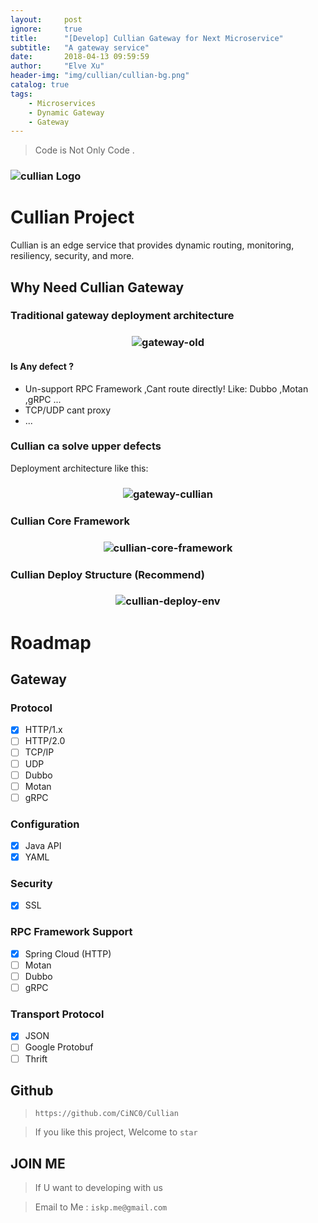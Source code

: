 ```yaml
---
layout:     post
ignore:     true
title:      "[Develop] Cullian Gateway for Next Microservice"
subtitle:   "A gateway service"
date:       2018-04-13 09:59:59
author:     "Elve Xu"
header-img: "img/cullian/cullian-bg.png"
catalog: true
tags:
    - Microservices
    - Dynamic Gateway
    - Gateway
---
```


> Code is Not Only Code .

<h3 align="left">
  <img src="{{ "/img/cullian/cullian-icon.png" | prepend: site.baseurl }}" alt="cullian Logo" />
</h3>

# Cullian Project

Cullian is an edge service that provides dynamic routing, monitoring, resiliency, security, and more.

## Why Need Cullian Gateway

### Traditional gateway deployment architecture

<h3 align="center">
  <img src="{{ "/img/cullian/gateway-old.png" | prepend: site.baseurl }}" alt="gateway-old" />
</h3>

#### Is Any defect ?

- Un-support RPC Framework ,Cant route directly! Like: Dubbo ,Motan ,gRPC ...
- TCP/UDP cant proxy
- ...

### Cullian ca solve upper defects

Deployment architecture like this:

<h3 align="center">
  <img src="{{ "/img/cullian/gateway-cullian.png" | prepend: site.baseurl }}" alt="gateway-cullian" />
</h3>

### Cullian Core Framework

<h3 align="center">
  <img src="{{ "/img/cullian/cullian-core-framework.png" | prepend: site.baseurl }}" alt="cullian-core-framework" />
</h3>

### Cullian Deploy Structure (Recommend) 

<h3 align="center">
  <img src="{{ "/img/cullian/cullian-deploy-env.png" | prepend: site.baseurl }}" alt="cullian-deploy-env" />
</h3>


# Roadmap
## Gateway

### Protocol
 
- [x] HTTP/1.x
- [ ] HTTP/2.0
- [ ] TCP/IP
- [ ] UDP
- [ ] Dubbo
- [ ] Motan
- [ ] gRPC

### Configuration
- [x] Java API
- [x] YAML

### Security

- [x] SSL

### RPC Framework Support

- [x] Spring Cloud (HTTP)
- [ ] Motan
- [ ] Dubbo
- [ ] gRPC

### Transport Protocol

- [x] JSON
- [ ] Google Protobuf
- [ ] Thrift

## Github

> `https://github.com/CiNC0/Cullian`

> If you like this project, Welcome to `star`

## JOIN ME

> If U want to developing with us

> Email to Me : `iskp.me@gmail.com`
